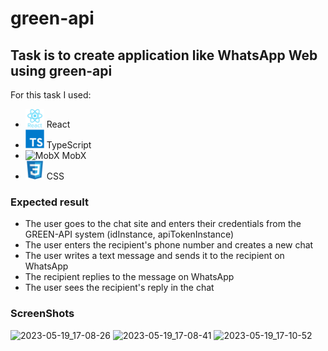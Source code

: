 # green-api
## Task is to create application like WhatsApp Web using green-api
For this task I used: 
* <img src="https://github.com/devicons/devicon/blob/master/icons/react/react-original-wordmark.svg" height="30" alt="React"> React
* <img src="https://github.com/devicons/devicon/blob/master/icons/typescript/typescript-original.svg" height="30" alt="TypeScript"> TypeScript
* <img src="https://github.com/MuJlblii/green-api/assets/99878208/85ebeaa7-63e4-4407-913d-f2f6588db289" height="30" alt="MobX"> MobX
* <img  src="https://github.com/devicons/devicon/blob/master/icons/css3/css3-original.svg" height="30" alt="CSS"> CSS
### Expected result 
- The user goes to the chat site and enters their credentials from the 
GREEN-API system (idInstance, apiTokenInstance) 
- The user enters the recipient's phone number and creates a new chat 
- The user writes a text message and sends it to the recipient on 
WhatsApp 
- The recipient replies to the message on WhatsApp 
- The user sees the recipient's reply in the chat

### ScreenShots
![2023-05-19_17-08-26](https://github.com/MuJlblii/green-api/assets/99878208/3a4830e7-f341-4154-955f-6807c9531f20)
![2023-05-19_17-08-41](https://github.com/MuJlblii/green-api/assets/99878208/71487619-fd07-45fb-912c-8b88acb1d303)
![2023-05-19_17-10-52](https://github.com/MuJlblii/green-api/assets/99878208/af754ed2-05f6-45f2-b9c6-867564abad0f)
